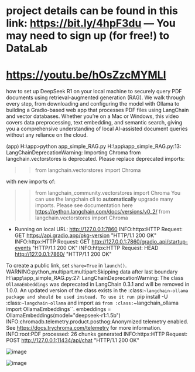 # project details can be found in this link: https://bit.ly/4hpF3du — You may need to sign up (for free!) to DataLab

# https://youtu.be/hOsZzcMYMLI

how to set up DeepSeek R1 on your local machine to securely query PDF documents using retrieval-augmented generation (RAG). We walk through every step, from downloading and configuring the model with Ollama to building a Gradio-based web app that processes PDF files using LangChain and vector databases.
Whether you’re on a Mac or Windows, this video covers data preprocessing, text embedding, and semantic search, giving you a comprehensive understanding of local AI-assisted document queries without any reliance on the cloud.

(app) H:\app>python app_simple_RAG.py
H:\app\app_simple_RAG.py:13: LangChainDeprecationWarning: Importing Chroma from langchain.vectorstores is deprecated. Please replace deprecated imports:

>> from langchain.vectorstores import Chroma

with new imports of:

>> from langchain_community.vectorstores import Chroma
You can use the langchain cli to **automatically** upgrade many imports. Please see documentation here <https://python.langchain.com/docs/versions/v0_2/>
  from langchain.vectorstores import Chroma
* Running on local URL:  http://127.0.0.1:7860
INFO:httpx:HTTP Request: GET https://api.gradio.app/pkg-version "HTTP/1.1 200 OK"
INFO:httpx:HTTP Request: GET http://127.0.0.1:7860/gradio_api/startup-events "HTTP/1.1 200 OK"
INFO:httpx:HTTP Request: HEAD http://127.0.0.1:7860/ "HTTP/1.1 200 OK"

To create a public link, set `share=True` in `launch()`.
WARNING:python_multipart.multipart:Skipping data after last boundary
H:\app\app_simple_RAG.py:27: LangChainDeprecationWarning: The class `OllamaEmbeddings` was deprecated in LangChain 0.3.1 and will be removed in 1.0.0. An updated version of the class exists in the :class:`~langchain-ollama package and should be used instead. To use it run `pip install -U :class:`~langchain-ollama` and import as `from :class:`~langchain_ollama import OllamaEmbeddings``.
  embeddings = OllamaEmbeddings(model="deepseek-r1:1.5b")
INFO:chromadb.telemetry.product.posthog:Anonymized telemetry enabled. See                     https://docs.trychroma.com/telemetry for more information.
INFO:root:PDF processed: 26 chunks generated
INFO:httpx:HTTP Request: POST http://127.0.0.1:11434/api/chat "HTTP/1.1 200 OK"

![image](https://github.com/user-attachments/assets/2082e8fb-7bb8-4b41-a9b4-40b0307cace4)

![image](https://github.com/user-attachments/assets/3de49bea-f387-477b-983a-2660dff8ca05)



